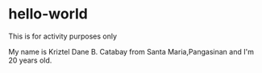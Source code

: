# hello-world

This is for activity purposes only

My name is Kriztel Dane B. Catabay from Santa Maria,Pangasinan and I'm 20 years old.
